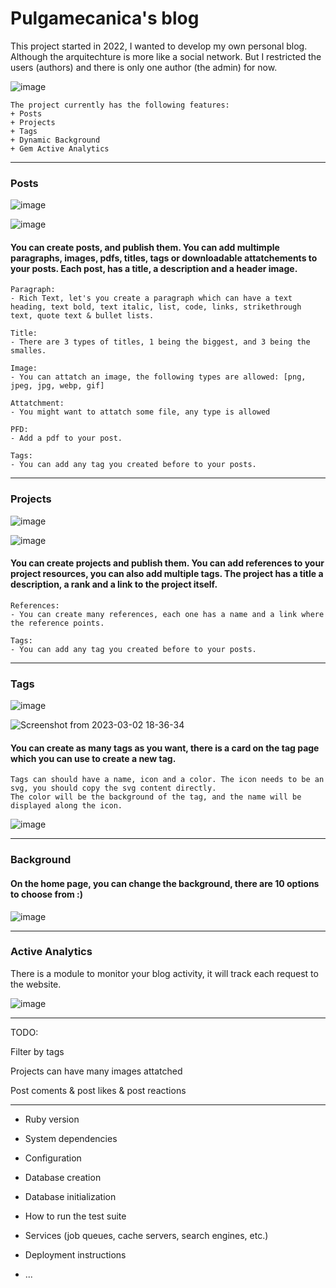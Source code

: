 # Pulgamecanica's blog

This project started in 2022, I wanted to develop my own personal blog.
Although the arquitechture is more like a social network. But I restricted the users (authors) and there is only one author (the admin) for now.

![image](https://user-images.githubusercontent.com/28810331/222515209-f9549f4d-8418-45ae-9e10-512c1f2388b0.png)

    The project currently has the following features:
    + Posts
    + Projects
    + Tags
    + Dynamic Background
    + Gem Active Analytics

***

### Posts
![image](https://user-images.githubusercontent.com/28810331/222519740-204035a7-9d7d-4a2f-ba17-9b5f427ffe8a.png)

![image](https://user-images.githubusercontent.com/28810331/222517755-bcbbd563-0375-4f68-a9d3-52e5550c11e7.png)

 #### You can create posts, and publish them. You can add multimple paragraphs, images, pdfs, titles, tags or downloadable attatchements to your posts. Each post, has a title, a description and a header image.

    Paragraph:
    - Rich Text, let's you create a paragraph which can have a text heading, text bold, text italic, list, code, links, strikethrough text, quote text & bullet lists.
    
    Title:
    - There are 3 types of titles, 1 being the biggest, and 3 being the smalles.
    
    Image:
    - You can attatch an image, the following types are allowed: [png, jpeg, jpg, webp, gif]
    
    Attatchment:
    - You might want to attatch some file, any type is allowed
    
    PFD:
    - Add a pdf to your post.
    
    Tags:
    - You can add any tag you created before to your posts.

***

### Projects
![image](https://user-images.githubusercontent.com/28810331/222520006-9d46cd6b-475a-4d71-8848-3a621890aa23.png)

![image](https://user-images.githubusercontent.com/28810331/222519116-44452879-f024-49c0-9490-9375606bde72.png)

#### You can create projects and publish them. You can add references to your project resources, you can also add multiple tags. The project has a title a description, a rank and a link to the project itself.

    References:
    - You can create many references, each one has a name and a link where the reference points.
    
    Tags:
    - You can add any tag you created before to your posts.
    
  ***
  
### Tags
![image](https://user-images.githubusercontent.com/28810331/222520904-d8b1f749-6802-479b-a494-a2f0170d8793.png)

![Screenshot from 2023-03-02 18-36-34](https://user-images.githubusercontent.com/28810331/222520953-95481658-a126-46ab-bf19-a158412c80f1.png)

#### You can create as many tags as you want, there is a card on the tag page which you can use to create a new tag.

    Tags can should have a name, icon and a color. The icon needs to be an svg, you should copy the svg content directly.
    The color will be the background of the tag, and the name will be displayed along the icon.
![image](https://user-images.githubusercontent.com/28810331/222521298-1b3cb99b-ed46-4a28-8fc9-caa6b460864a.png)

***

### Background

#### On the home page, you can change the background, there are 10 options to choose from :)

![image](https://user-images.githubusercontent.com/28810331/222522024-ae5c75bd-d5c9-4c82-989f-17ab3e755c1c.png)

***

### Active Analytics

There is a module to monitor your blog activity, it will track each request to the website.

![image](https://user-images.githubusercontent.com/28810331/222522757-b5a67ccf-7623-4603-86bc-02b2861b7992.png)

***

TODO:

Filter by tags

Projects can have many images attatched

Post coments & post likes & post reactions

***


* Ruby version

* System dependencies

* Configuration

* Database creation

* Database initialization

* How to run the test suite

* Services (job queues, cache servers, search engines, etc.)

* Deployment instructions

* ...
